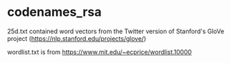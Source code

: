 # codenames_rsa

25d.txt contained word vectors from the Twitter version of Stanford's GloVe project (https://nlp.stanford.edu/projects/glove/)

wordlist.txt is from https://www.mit.edu/~ecprice/wordlist.10000
